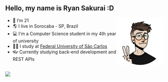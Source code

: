 ## Hello, my name is Ryan Sakurai :D

<a href="https://picrew.me/en/image_maker/1473879" target="_blank">
  <img align="right" height="150" src="assets/avatar.png">
</a>

- 🎂 I’m 21
- 🌎 I live in Sorocaba - SP, Brazil
- 💻 I'm a Computer Science student in my 4th year of university
- 👨‍🎓 I study at [Federal University of São Carlos](https://en.wikipedia.org/wiki/Federal_University_of_S%C3%A3o_Carlos)
- 👓 Currently studying back-end development and REST APIs

<br>

<a href="https://skillicons.dev" target="_blank">
  <img align="left" height="60" src="https://skillicons.dev/icons?i=java,spring,py,nodejs,postgres,linux,md,git&theme=dark">
</a>
